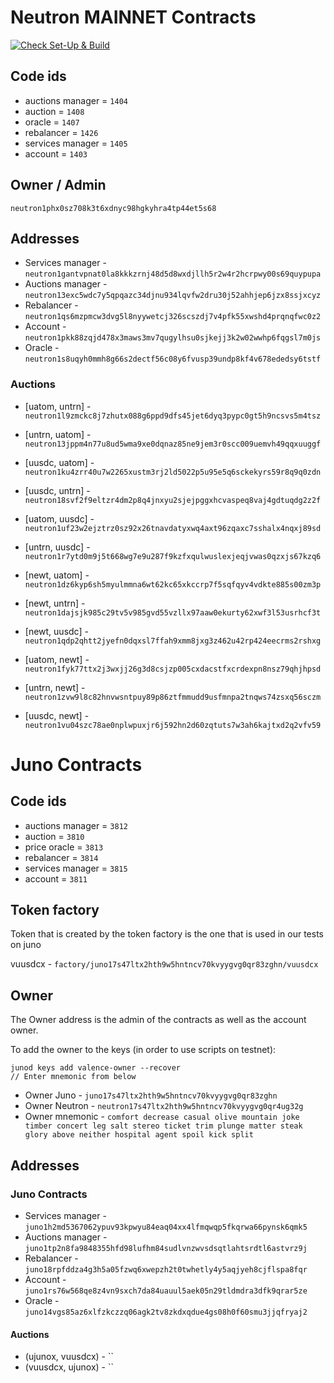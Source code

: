 # Neutron MAINNET Contracts

[![Check Set-Up & Build](https://github.com/timewave-computer/valence-services/actions/workflows/check.yml/badge.svg)](https://github.com/timewave-computer/valence-services/actions/workflows/check.yml)

## Code ids

- auctions manager = `1404`
- auction = `1408`
- oracle = `1407`
- rebalancer = `1426`
- services manager = `1405`
- account = `1403`

## Owner / Admin

`neutron1phx0sz708k3t6xdnyc98hgkyhra4tp44et5s68`

## Addresses

- Services manager - `neutron1gantvpnat0la8kkkzrnj48d5d8wxdjllh5r2w4r2hcrpwy00s69quypupa`
- Auctions manager - `neutron13exc5wdc7y5qpqazc34djnu934lqvfw2dru30j52ahhjep6jzx8ssjxcyz`
- Rebalancer - `neutron1qs6mzpmcw3dvg5l8nyywetcj326scszdj7v4pfk55xwshd4prqnqfwc0z2`
- Account - `neutron1pkk88zqjd478x3maws3mv7qugylhsu0sjkejj3k2w02wwhp6fqgsl7m0js`
- Oracle - `neutron1s8uqyh0mmh8g66s2dectf56c08y6fvusp39undp8kf4v678ededsy6tstf`

### Auctions

- [uatom, untrn] - `neutron1l9zmckc8j7zhutx088g6ppd9dfs45jet6dyq3pypc0gt5h9ncsvs5m4tsz`
- [untrn, uatom] - `neutron13jppm4n77u8ud5wma9xe0dqnaz85ne9jem3r0scc009uemvh49qqxuuggf`

- [uusdc, uatom] - `neutron1ku4zrr40u7w2265xustm3rj2ld5022p5u95e5q6sckekyrs59r8q9q0zdn`
- [uusdc, untrn] - `neutron18svf2f9eltzr4dm2p8q4jnxyu2sjejpggxhcvaspeq8vaj4gdtuqdg2z2f`
- [uatom, uusdc] - `neutron1uf23w2ejztrz0sz92x26tnavdatyxwq4axt96zqaxc7sshalx4nqxj89sd`
- [untrn, uusdc] - `neutron1r7ytd0m9j5t668wg7e9u287f9kzfxqulwuslexjeqjvwas0qzxjs67kzq6`

- [newt, uatom] - `neutron1dz6kyp6sh5myulmmna6wt62kc65xkccrp7f5sqfqyv4vdkte885s00zm3p`
- [newt, untrn] - `neutron1dajsjk985c29tv5v985gvd55vzllx97aaw0ekurty62xwf3l53usrhcf3t`
- [newt, uusdc] - `neutron1qdp2qhtt2jyefn0dqxsl7ffah9xmm8jxg3z462u42rp424eecrms2rshxg`
- [uatom, newt] - `neutron1fyk77ttx2j3wxjj26g3d8csjzp005cxdacstfxcrdexpn8nsz79qhjhpsd`
- [untrn, newt] - `neutron1zvw9l8c82hnvwsntpuy89p86ztfmmudd9usfmnpa2tnqws74zsxq56sczm`
- [uusdc, newt] - `neutron1vu04szc78ae0nplwpuxjr6j592hn2d60zqtuts7w3ah6kajtxd2q2vfv59`

# Juno Contracts

## Code ids

- auctions manager = `3812`
- auction = `3810`
- price oracle = `3813`
- rebalancer = `3814`
- services manager = `3815`
- account = `3811`

## Token factory

Token that is created by the token factory is the one that is used in our tests on juno

vuusdcx - `factory/juno17s47ltx2hth9w5hntncv70kvyygvg0qr83zghn/vuusdcx`

## Owner

The Owner address is the admin of the contracts as well as the account owner.

To add the owner to the keys (in order to use scripts on testnet):

```
junod keys add valence-owner --recover
// Enter mnemonic from below
```

- Owner Juno - `juno17s47ltx2hth9w5hntncv70kvyygvg0qr83zghn`
- Owner Neutron - `neutron17s47ltx2hth9w5hntncv70kvyygvg0qr4ug32g`
- Owner mnemonic - `comfort decrease casual olive mountain joke timber concert leg salt stereo ticket trim plunge matter steak glory above neither hospital agent spoil kick split`

## Addresses

### Juno Contracts

- Services manager - `juno1h2md5367062ypuv93kpwyu84eaq04xx4lfmqwqp5fkqrwa66pynsk6qmk5`
- Auctions manager - `juno1tp2n8fa9848355hfd98lufhm84sudlvnzwvsdsqtlahtsrdtl6astvrz9j`
- Rebalancer - `juno18rpfddza4g3h5a05fzwq6xwepzh2t0twhetly4y5aqjyeh8cjflspa8fqr`
- Account - `juno1rs76w568qe8z4vn9sxch7da84uauul5aek05n29tldmdra3dfk9qrar5ze`
- Oracle - `juno14vgs85az6xlfzkczzq06agk2tv8zkdxqdue4gs08h0f60smu3jjqfryaj2`

#### Auctions

- (ujunox, vuusdcx) - ``
- (vuusdcx, ujunox) - ``

